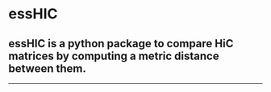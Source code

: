 # essHIC
## essHIC is a python package to compare HiC matrices by computing a metric distance between them.
---

